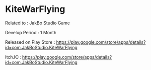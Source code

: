# KiteWarFlying
Related to : JakBo Studio Game

Develop Period : 1 Month

Released on Play Store : 
https://play.google.com/store/apps/details?id=com.JakBoStudio.KiteWarFlying

Itch.IO :
https://play.google.com/store/apps/details?id=com.JakBoStudio.KiteWarFlying
